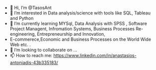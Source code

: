 - 👋 Hi, I’m @TasosAnt
- 👀 I’m interested in Data analysis/science with tools like SQL, Tableau and Python
- 🌱 I’m currently learning MYSql, Data Analysis with SPSS , Software Project Managent, Infromation Systems, Business Processes Re-engineering, Entrepreneurship and Innovation,
-  E-commerece,Economic and Business Processes on the World Wide Web  etc. .
- 💞️ I’m looking to collaborate on ...
- 📫 How to reach me: https://www.linkedin.com/in/anastasios-antoniadis-43b335183/ 

<!---
TasosAnt/TasosAnt is a ✨ special ✨ repository because its `README.md` (this file) appears on your GitHub profile.
You can click the Preview link to take a look at your changes.
--->
